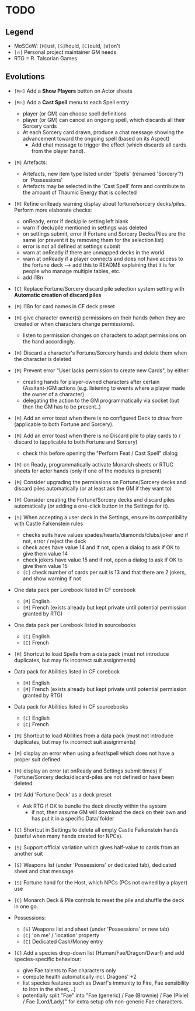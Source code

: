 # TODO

## Legend

+ MoSCoW: `[M]`ust, `[S]`hould, `[C]`ould, `[W]`on't
+ `[🔥]` Personal project maintainer GM needs
+ RTG = R. Talsorian Games

## Evolutions

+ `[M🔥]` Add a **Show Players** button on Actor sheets

+ `[M🔥]` Add a **Cast Spell** menu to each Spell entry
  + player (or GM) can choose spell definitions
  + player (or GM) can cancel an ongoing spell, which discards all their Sorcery cards
  + At each Sorcery card drawn, produce a chat message showing the advancement toward the ongoing spell (based on its Aspect)
    + Add chat message to trigger the effect (which discards all cards from the player hand).

+ `[M]` Artefacts:
  + Artefacts, new item type listed under 'Spells' (renamed 'Sorcery'?) or 'Possessions'
  + Artefacts may be selected in the 'Cast Spell' form and contribute to the amount of Thaumic Energy that is collected

+ `[M]` Refine onReady warning display about fortune/sorcery decks/piles. Perform more elaborate checks:
  + onReady, error if deck/pile setting left blank
  + warn if deck/pile mentioned in settings was deleted
  + on settings submit, error if  Fortune and Sorcery Decks/Piles are the same (or prevent it by removing them for the selection list)
  + error is not all defined at settings submit
  + warn at onReady if there are unmapped decks in the world
  + warn at onReady if a player connects and does not have access to the fortune deck --> add this to README explaining that it is for people who manage multiple tables, etc.
  + add i18n

+ `[C]` Replace Fortune/Sorcery discard pile selection system setting with **Automatic creation of discard piles**

+ `[M]` i18n for card names in CF deck preset

+ `[M]` give character owner(s) permissions on their hands (when they are created or when characters change permissions).
  + listen to permission changes on characters to adapt permissions on the hand accordingly.

+ `[M]` Discard a character's Fortune/Sorcery hands and delete them when the character is deleted

+ `[M]` Prevent error "User <playername> lacks permission to create new Cards", by either
  + creating hands for player-owned characters after certain (Assitant-)GM actions (e.g. listening to events where a player made the owner of a character)
  + delegating the action to the GM programmatically via socket (but then the GM has to be present..)

+ `[M]` Add an error toast when there is no configured Deck to draw from (applicable to both Fortune and Sorcery).

+ `[M]` Add an error toast when there is no Discard pile to play cards to / discard to (applicable to both Fortune and Sorcery)
   + check this before opening the "Perform Feat / Cast Spell" dialog

+ `[M]` on Ready, programmatically activate Monarch sheets or RTUC sheets for actor hands (only if one of the modules is present)

+ `[M]` Consider upgrading the permissions on Fortune/Sorcery decks and discard piles automatically (or at least ask the GM if they want to)

+ `[M]` Consider creating the Fortune/Sorcery decks and discard piles automatically (or adding a one-click button in the Settings for it).

+ `[S]` When accepting a user deck in the Settings, ensure its compatibility with Castle Falkenstein rules
  + checks suits have values spades/hearts/diamonds/clubs/joker and if not, error / reject the deck
  + check aces have value 14 and if not, open a dialog to ask if OK to give them value 14
  + check jokers have value 15 and if not, open a dialog to ask if OK to give them value 15
  + `[C]` check number of cards per suit is 13 and that there are 2 jokers, and show warning if not

+ One data pack per Lorebook listed in CF corebook
  + `[M]` English
  + `[M]` French (exists already but kept private until potential permission granted by RTG)
+ One data pack per Lorebook listed in sourcebooks
  + `[C]` English
  + `[C]` French
+ `[M]` Shortcut to load Spells from a data pack (must not introduce duplicates, but may fix incorrect suit assignments)

+ Data pack for Abilities listed in CF corebook
  + `[M]` English
  + `[M]` French (exists already but kept private until potential permission granted by RTG)
+ Data pack for Abilities listed in CF sourcebooks
  + `[C]` English
  + `[C]` French
+ `[M]` Shortcut to load Abilities from a data pack (must not introduce duplicates, but may fix incorrect suit assignments)

+ `[M]` display an error when using a feat/spell which does not have a proper suit defined.

+ `[M]` display an error (at onReady and Settings submit times) if Fortune/Sorcery decks/discard-piles are not defined or have been deleted.

+ `[M]` Add 'Fortune Deck' as a deck preset
    + Ask RTG if OK to bundle the deck directly within the system
        + if not, then assume GM will download the deck on their own and has put it in a specific Data/ folder

+ `[C]` Shortcut in Settings to delete all empty Castle Falkenstein hands (useful when many hands created for NPCs).

+ `[S]` Support official variation which gives half-value to cards from an another suit

+ `[S]` Weapons list (under 'Possessions' or dedicated tab), dedicated sheet and chat message

+ `[S]` Fortune hand for the Host, which NPCs (PCs not owned by a player) use

+ `[C]` Monarch Deck & Pile controls to reset the pile and shuffle the deck in one go.

+ Possessions:
  + `[S]` Weapons list and sheet (under 'Possessions' or new tab)
  + `[C]` 'on me' / 'location' property
  + `[C]` Dedicated Cash/Money entry

+ `[C]` Add a species drop-down list (Human/Fae/Dragon/Dwarf) and add species-specific behaviour:
  + give Fae talents to Fae characters only
  + compute health automatically incl. Dragons' +2
  + list species features such as Dwarf's immunity to Fire, Fae sensibility to Iron in the sheet, ..)
  + potentially split "Fae" into "Fae (generic) / Fae (Brownie) / Fae (Pixie) / Fae (Lord/Lady)" for extra setup ofn non-generic Fae characters.
